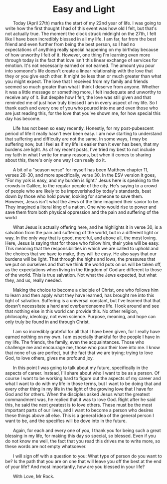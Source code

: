 <html>
    <style>
        h1 {text-align: center;}
        p {text-align: left;}
        p {text-indent: 25px;}
    </style>
    <body>
        <h1>Easy and Light</h1>
        <p>
        Today (April 27th) marks the start of my 22nd year of life. I was going to write how the first thought I had of this event was how old I felt, but that's not actually true. The moment the clock struck midnight on the 27th, I felt like I have been incredibly blessed in all my life. I am far, far from the best friend and even further from being the best person, so I had no expectations of anything really special happening on my birthday because of how unworthy I felt of it. However, one thing I'm learning even more through today is the fact that love isn't this linear exchange of services for emotion. It's not necessarily earned or not earned. The amount you pour into someone's life doesn't create a linear relationship with the love that they or you give each other. It might be less than or much greater than what you might expect. The love that I received from my family and friends seemed so much greater than what I think I deserve from anyone. Whether it was a little message or something more, I felt inadequate and unworthy to receive any of it. But despite how I felt, the love was still given and that reminded me of just how truly blessed I am in every aspect of my life. So I thank each and every one of you who poured into me and even those who are just reading this, for the love that you've shown me, for how special this day has become. 
        </p>
        <p>
        Life has not been so easy recently. Honestly, for my post-pubescent period of life it really hasn't ever been easy. I am now starting to understand that suffering and difficulty are not the same. In some ways, I may be suffering now, but I feel as if my life is easier than it ever has been, that my burdens are light. As of my recent posts, I've tried my best to not include my faith in what I write for many reasons, but when it comes to sharing about this, there's only one way I can really do it. 
        </p>
        <p>
        A bit of a "season verse" for myself has been Matthew chapter 11, verses 28-30, and more specifically, verse 30. In the ESV version it goes, "For my yolk is easy, and my burden is light." Jesus here is speaking to the crowds in Galilee, to the regular people of the city. He's saying to a crowd of people who are likely to be impoverished by today's standards, beat down by those who hold power, looking for someone to save them. However, Jesus isn't what the Jews of the time imagined their savior to be. They imagined a literal king of a nation. One who would rise to power and save them from both physical oppression and the pain and suffering of the world
        </p>
        <p>
        What Jesus is actually offering here, and he highlights it in verse 30, is a salvation from the pain and suffering of the world, but in a different light or way. In the only way that is good, merciful, and above all, the most loving. Here, Jesus is saying that for those who follow him, their yoke will be easy. This meaning that the responsibilities in which we are called to uphold and the choices that we have to make, they will be easy. He also says that our burdens will be light. That through the highs and lows, the pressures that we put on ourselves and that we think the world puts on us will be taken off, as the expectations when living in the Kingdom of God are different to those of the world. This is true salvation. Not what the Jews expected, but what they, and us, really needed. 
        </p>
        <p>
        Making the choice to become a disciple of Christ, one who follows him to learn and then apply what they have learned, has brought me into this light of salvation. Suffering is a universal constant, but I've learned that that doesn't necessitate a hard and overburdensome life. I look around and see that nothing else in this world can provide this. No other religion, philosophy, ideology, not even science. Purpose, meaning, and hope can only truly be found in and through Christ.
        </p>
        <p>
        I am so incredibly grateful for all that I have been given, for I really have earned nothing on my own. I am especially thankful for the people I have in my life. The friends, the family, even the acquaintances. Those who challenge me and encourage me, those who pour their love into me. I know that none of us are perfect, but the fact that we are trying; trying to love God, to love others, gives me profound joy. 
        </p>
        <p>
        In this point I was going to talk about my future, specifically in the aspects of career. Instead, I'll share about who I want to be as a person. Of course I want to be working hard to figure out the aspects of my career and what I want to do with my life in those terms, but I want to be doing that and every other thing in my life in the light of the growing love that I have for God and for others. When the disciples asked Jesus what the greatest commandment was, he replied that it was to love God. Right after he said this, he said the next greatest is to love others. These must be the most important parts of our lives, and I want to become a person who desires these things above all else. This is a general idea of the general person I want to be, and the specifics will be dove into in the future. 
        </p>
        <p>
        Again, for each and every one of you, I thank you for being such a great blessing in my life, for making this day so special, so blessed. Even if you do not know me well, the fact that you read this drives me to write more, so these words are not empty whatsoever. 
        </p>
        <p>
        I will sign off with a question to you: What type of person do you want to be? Is the path that you are on one that will leave you off the best at the end of your life? And most importantly, how are you blessed in your life?
        </p>
        <p>
        With Love, Mr Rock.
        </p>
    </body>
    
</html>